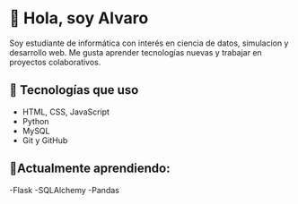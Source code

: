 # 👋 Hola, soy Alvaro

Soy estudiante de informática con interés en ciencia de datos, simulacion y desarrollo web.
Me gusta aprender tecnologías nuevas y trabajar en proyectos colaborativos.

## 🔧 Tecnologías que uso
- HTML, CSS, JavaScript
- Python
- MySQL
- Git y GitHub
## 🔭Actualmente aprendiendo: 
-Flask
-SQLAlchemy
-Pandas

<!--
**AlvaroRutn/AlvaroRutn** is a ✨ _special_ ✨ repository because its `README.md` (this file) appears on your GitHub profile.

Here are some ideas to get you started:

- 🔭 I’m currently working on ...
- 🌱 I’m currently learning ...
- 👯 I’m looking to collaborate on ...
- 🤔 I’m looking for help with ...
- 💬 Ask me about ...
- 📫 How to reach me: ...
- 😄 Pronouns: ...
- ⚡ Fun fact: ...
-->
